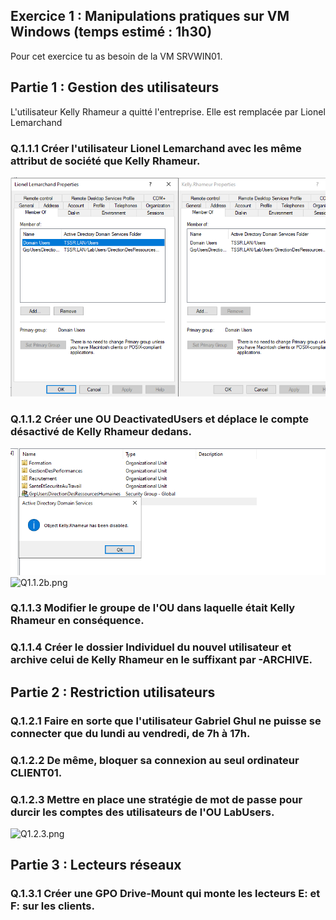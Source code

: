## Exercice 1 : Manipulations pratiques sur VM Windows (temps estimé : 1h30)
Pour cet exercice tu as besoin de la VM SRVWIN01.

## Partie 1 : Gestion des utilisateurs
L'utilisateur Kelly Rhameur a quitté l'entreprise.
Elle est remplacée par Lionel Lemarchand

### Q.1.1.1 Créer l'utilisateur Lionel Lemarchand avec les même attribut de société que Kelly Rhameur.

![Q1.1.1.png](Ressources\Q1.1.1.png)

### Q.1.1.2 Créer une OU DeactivatedUsers et déplace le compte désactivé de Kelly Rhameur dedans.

![Q1.1.2.png](Ressources\Q1.1.2.png)
![Q1.1.2b.png](Ressources\Q1.1.1.2B.png)
### Q.1.1.3 Modifier le groupe de l'OU dans laquelle était Kelly Rhameur en conséquence.

### Q.1.1.4 Créer le dossier Individuel du nouvel utilisateur et archive celui de Kelly Rhameur en le suffixant par -ARCHIVE.

## Partie 2 : Restriction utilisateurs

### Q.1.2.1 Faire en sorte que l'utilisateur Gabriel Ghul ne puisse se connecter que du lundi au vendredi, de 7h à 17h.

### Q.1.2.2 De même, bloquer sa connexion au seul ordinateur CLIENT01.

### Q.1.2.3 Mettre en place une stratégie de mot de passe pour durcir les comptes des utilisateurs de l'OU LabUsers.

![Q1.2.3.png](REssources\Q1.2.3)

## Partie 3 : Lecteurs réseaux

### Q.1.3.1 Créer une GPO Drive-Mount qui monte les lecteurs E: et F: sur les clients.

